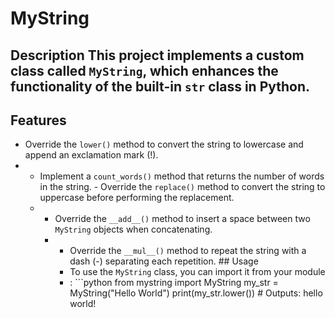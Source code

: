 # MyString
## Description This project implements a custom class called `MyString`, which enhances the functionality of the built-in `str` class in Python.
## Features
- Override the `lower()` method to convert the string to lowercase and append an exclamation mark (!).
-  - Implement a `count_words()` method that returns the number of words in the string. - Override the `replace()` method to convert the string to uppercase before performing the replacement.
   -  - Override the `__add__()` method to insert a space between two `MyString` objects when concatenating.
      -  - Override the `__mul__()` method to repeat the string with a dash (-) separating each repetition.  ## Usage
         -  To use the `MyString` class, you can import it from your module
         -  : ```python from mystring import MyString my_str = MyString("Hello World") print(my_str.lower()) # Outputs: hello world!
